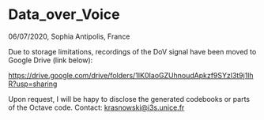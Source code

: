# Data_over_Voice

06/07/2020, Sophia Antipolis, France

Due to storage limitations, recordings of the DoV signal have been moved to Google Drive (link below):

https://drive.google.com/drive/folders/1IK0IaoGZUhnoudApkzf9SYzl3t9j1lhR?usp=sharing

Upon request, I will be hapy to disclose the generated codebooks or parts of the Octave code.
Contact: krasnowski@i3s.unice.fr
